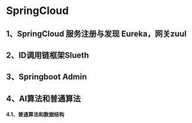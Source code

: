 # SpringCloud
## 1、SpringCloud 服务注册与发现 Eureka，网关zuul
## 2、ID调用链框架Slueth
## 3、Springboot Admin
## 4、AI算法和普通算法
#### 4.1、普通算法和数据结构
